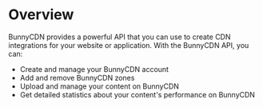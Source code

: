 # Overview

BunnyCDN provides a powerful API that you can use to create CDN integrations
for your website or application. With the BunnyCDN API, you can:

- Create and manage your BunnyCDN account
- Add and remove BunnyCDN zones
- Upload and manage your content on BunnyCDN
- Get detailed statistics about your content's performance on BunnyCDN
